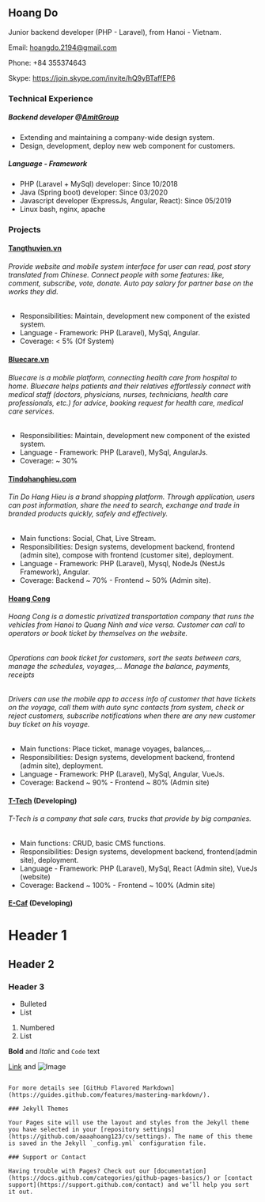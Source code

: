 ## Hoang Do

Junior backend developer (PHP - Laravel), from Hanoi - Vietnam.

Email: hoangdo.2194@gmail.com

Phone: +84 355374643

Skype: https://join.skype.com/invite/hQ9yBTaffEP6

### Technical Experience
##### Backend developer @[AmitGroup](https://amitgroup.vn/)

- Extending and maintaining a company-wide design system. 
- Design, development, deploy new web component for customers.
  
##### Language - Framework
- PHP (Laravel + MySql) developer: Since 10/2018
- Java (Spring boot) developer: Since 03/2020
- Javascript developer (ExpressJs, Angular, React): Since 05/2019
- Linux bash, nginx, apache
    

### Projects

#### [Tangthuvien.vn](https://truyen.tangthuvien.vn/)
######  Provide website and mobile system interface for user can read, post story translated from Chinese. Connect people with some features: like, comment, subscribe, vote, donate. Auto pay salary for partner base on the works they did.
- Responsibilities: Maintain, development new component of the existed system.
- Language - Framework: PHP (Laravel), MySql, Angular.
- Coverage: < 5% (Of System)

#### [Bluecare.vn](https://bluecare.vn/)
###### Bluecare is a mobile platform, connecting health care from hospital to home. Bluecare helps patients and their relatives effortlessly connect with medical staff (doctors, physicians, nurses, technicians, health care professionals, etc.) for advice, booking request for health care, medical care services. 
- Responsibilities: Maintain, development new component of the existed system.
- Language - Framework: PHP (Laravel), MySql, AngularJs.
- Coverage: ~ 30%

#### [Tindohanghieu.com](https://tindohanghieu.com)
###### Tin Do Hang Hieu is a brand shopping platform. Through application, users can post information, share the need to search, exchange and trade in branded products quickly, safely and effectively.
- Main functions: Social, Chat, Live Stream.
- Responsibilities: Design systems, development backend, frontend (admin site), compose with frontend (customer site), deployment.
- Language - Framework: PHP (Laravel), Mysql, NodeJs (NestJs Framework), Angular.
- Coverage: Backend ~ 70% - Frontend ~ 50% (Admin site).

#### [Hoang Cong](http://hoangcongcar.com)
###### Hoang Cong is a domestic privatized transportation company that runs the vehicles from Hanoi to Quang Ninh and vice versa. Customer can call to operators or book ticket by themselves on the website.
###### Operations can book ticket for customers, sort the seats between cars, manage the schedules, voyages,... Manage the balance, payments, receipts
###### Drivers can use the mobile app to access info of customer that have tickets on the voyage, call them with auto sync contacts from system, check or reject customers, subscribe notifications when there are any new customer buy ticket on his voyage.

- Main functions: Place ticket, manage voyages, balances,...
- Responsibilities: Design systems, development backend, frontend (admin site), deployment.
- Language - Framework: PHP (Laravel), MySql, Angular, VueJs.
- Coverage: Backend ~ 90% - Frontend ~ 80% (Admin site)

#### [T-Tech](https://t-techvn.com/) (Developing)
###### T-Tech is a company that sale cars, trucks that provide by big companies.

- Main functions: CRUD, basic CMS functions.
- Responsibilities: Design systems, development backend, frontend(admin site), deployment.
- Language - Framework: PHP (Laravel), MySql, React (Admin site), VueJs (website)
- Coverage: Backend ~ 100% - Frontend ~ 100% (Admin site)

#### [E-Caf](https://ecaf.dev.thanhphuong.xyz/) (Developing)


# Header 1
## Header 2
### Header 3

- Bulleted
- List

1. Numbered
2. List

**Bold** and _Italic_ and `Code` text

[Link](url) and ![Image](src)
```

For more details see [GitHub Flavored Markdown](https://guides.github.com/features/mastering-markdown/).

### Jekyll Themes

Your Pages site will use the layout and styles from the Jekyll theme you have selected in your [repository settings](https://github.com/aaaahoang123/cv/settings). The name of this theme is saved in the Jekyll `_config.yml` configuration file.

### Support or Contact

Having trouble with Pages? Check out our [documentation](https://docs.github.com/categories/github-pages-basics/) or [contact support](https://support.github.com/contact) and we’ll help you sort it out.
